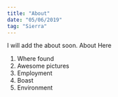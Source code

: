 ```yaml
---
title: "About"
date: "05/06/2019"
tag: "Sierra"
---
```

I will add the about soon.
About Here
1. Where found
2. Awesome pictures
3. Employment
4. Boast
5. Environment